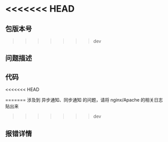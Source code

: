 <<<<<<< HEAD
=======
## 包版本号


>>>>>>> dev
## 问题描述


## 代码
<<<<<<< HEAD

=======
涉及到 异步通知、同步通知 的问题，请将 nginx/Apache 的相关日志贴出来
>>>>>>> dev

## 报错详情

